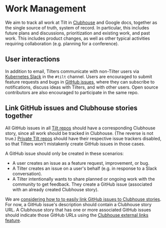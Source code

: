 # Work Management
We aim to track all work at Tilt in [Clubhouse](https://app.clubhouse.io/windmill) and Google docs, together as the single source of truth, system of record. In particular, this includes future plans and discussions, prioritization and existing work, and past work. This includes product changes, as well as other typical activities requiring collaboration (e.g. planning for a conference).

## User interactions
In addition to email, Tilters communicate with non-Tilter users via [Kubernetes Slack](https://slack.k8s.io/) in the `#tilt` channel. Users are encouraged to submit feature requests and bugs in [GitHub issues](https://github.com/windmilleng/tilt/issues), where they can subscribe to notifications, discuss ideas with Tilters, and with other users. Open source contributors are also encouraged to participate in the same repo.

## Link GitHub issues and Clubhouse stories together
All GitHub issues in all [Tilt repos](https://github.com/windmilleng) should have a corresponding Clubhouse story, since all work should be tracked in Clubhouse. (The reverse is not true.) [Private Tilt repos](https://github.com/windmilleng?type=private) should have their respective issue trackers disabled, so that Tilters won't mistakenly create GitHub issues in those cases.

A GitHub issue should only be created in these scenarios:
- A user creates an issue as a feature request, improvement, or bug.
- A Tilter creates an issue on a user's behalf (e.g. in response to a Slack conversation).
- A Tilter intentionally wants to share planned or ongoing work with the community to get feedback. They create a GitHub issue (associated with an already created Clubhouse story).

We are [considering how to to easily link GitHub issues to Clubhouse stories](https://app.clubhouse.io/windmill/story/4692). For now, a GitHub issue's description should contain a Clubhouse story URL. A Clubhouse story that has one or more associated GitHub issues should indicate those GitHub URLs using the [Clubhouse external links feature](https://help.clubhouse.io/hc/en-us/articles/360000272903-Using-the-Zendesk-Integration-and-External-Ticket-Support).
